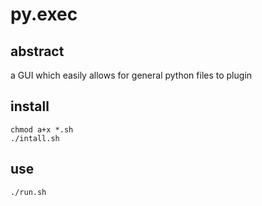 # py.exec

## abstract

a GUI which easily allows for general python files to plugin

## install

```
chmod a+x *.sh
./intall.sh
```

## use

```
./run.sh
```